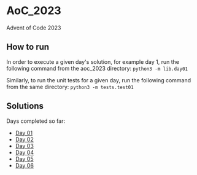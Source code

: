 # AoC_2023

Advent of Code 2023

## How to run

In order to execute a given day's solution, for example day 1, run the following command from the aoc_2023 directory:
`python3 -m lib.day01`

Similarly, to run the unit tests for a given day, run the following command from the same directory:
`python3 -m tests.test01`

## Solutions

Days completed so far:

- [Day 01](https://github.com/bsinglet/aoc_2023/blob/main/lib/day01.py)
- [Day 02](https://github.com/bsinglet/aoc_2023/blob/main/lib/day02.py)
- [Day 03](https://github.com/bsinglet/aoc_2023/blob/main/lib/day03.py)
- [Day 04](https://github.com/bsinglet/aoc_2023/blob/main/lib/day04.py)
- [Day 05](https://github.com/bsinglet/aoc_2023/blob/main/lib/day05.py)
- [Day 06](https://github.com/bsinglet/aoc_2023/blob/main/lib/day06.py)